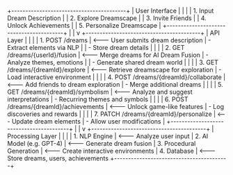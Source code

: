 +-----------------------------------------+
|              User Interface             |
|                                         |
|   1. Input Dream Description            |
|   2. Explore Dreamscape                 |
|   3. Invite Friends                     |
|   4. Unlock Achievements                |
|   5. Personalize Dreamscape             |
+-----------------------------------------+
                    |
                    |
                    v
+-----------------------------------------+
|               API Layer                 |
|                                         |
|   1. POST /dreams                       | <--- User submits dream description
|      - Extract elements via NLP         |
|      - Store dream details               |
|                                         |
|   2. GET /dreams/{userId}/fusion        | <--- Merge dreams for AI Dream Fusion
|      - Analyze themes, emotions         |
|      - Generate shared dream world      |
|                                         |
|   3. GET /dreams/{dreamId}/explore      | <--- Retrieve dreamscape for exploration
|      - Load interactive environment      |
|                                         |
|   4. POST /dreams/{dreamId}/collaborate | <--- Add friends to dream exploration
|      - Merge additional dreams           |
|                                         |
|   5. GET /dreams/{dreamId}/symbolism    | <--- Analyze and suggest interpretations
|      - Recurring themes and symbols      |
|                                         |
|   6. POST /dreams/{dreamId}/achievements | <--- Unlock game-like features
|      - Log discoveries and rewards       |
|                                         |
|   7. PATCH /dreams/{dreamId}/personalize | <--- Update dream elements
|      - Allow user modifications          |
+-----------------------------------------+
                    |
                    |
                    v
+-----------------------------------------+
|           Processing Layer              |
|                                         |
|   1. NLP Engine                         | <--- Analyze user input
|   2. AI Model (e.g. GPT-4)             | <--- Generate dream fusion
|   3. Procedural Generation              | <--- Create interactive environments
|   4. Database                           | <--- Store dreams, users, achievements
+-----------------------------------------+
